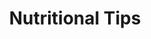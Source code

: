 ---
layout: page
title: Nutritional Tips
permalink: /be-awesome/nutritional-tips/
third_nav_title: Be Awesome

---